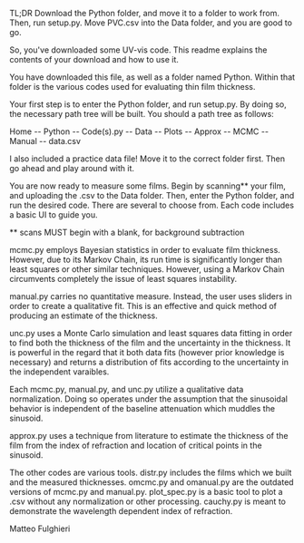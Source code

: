 TL;DR Download the Python folder, and move it to a folder to work from. Then, run setup.py. 
Move PVC.csv into the Data folder, and you are good to go.

So, you've downloaded some UV-vis code. This readme explains the contents of your
download and how to use it. 

You have downloaded this file, as well as a folder named Python. Within that 
folder is the various codes used for evaluating thin film thickness. 

Your first step is to enter the Python folder, and run setup.py. By doing so, the
necessary path tree will be built. You should a path tree as follows:

Home
 -- Python
   -- Code(s).py
 -- Data
   -- Plots
     -- Approx
     -- MCMC
     -- Manual
     -- data.csv
     
I also included a practice data file! Move it to the correct folder first. Then 
go ahead and play around with it. 

You are now ready to measure some films. Begin by scanning** your film, and uploading
the .csv to the Data folder. Then, enter the Python folder, and run the desired
code. There are several to choose from. Each code includes a basic UI to guide you.

** scans MUST begin with a blank, for background subtraction

mcmc.py employs Bayesian statistics in order to evaluate film thickness. However, 
due to its Markov Chain, its run time is significantly longer than least squares
or other similar techniques. However, using a Markov Chain circumvents completely
the issue of least squares instability. 

manual.py carries no quantitative measure. Instead, the user uses sliders in order
to create a qualitative fit. This is an effective and quick method of producing an
estimate of the thickness. 

unc.py uses a Monte Carlo simulation and least squares data fitting in order to find
both the thickness of the film and the uncertainty in the thickness. It is powerful
in the regard that it both data fits (however prior knowledge is necessary) and
returns a distribution of fits according to the uncertainty in the independent
varaibles. 

Each mcmc.py, manual.py, and unc.py utilize a qualitative data normalization. Doing so
operates under the assumption that the sinusoidal behavior is independent of the 
baseline attenuation which muddles the sinusoid. 

approx.py uses a technique from literature to estimate the thickness of the film
from the index of refraction and location of critical points in the sinusoid. 

The other codes are various tools. distr.py includes the films which we built and
the measured thicknesses. omcmc.py and omanual.py are the outdated versions of 
mcmc.py and manual.py. plot_spec.py is a basic tool to plot a .csv without any
normalization or other processing. cauchy.py is meant to demonstrate the wavelength
dependent index of refraction.

Matteo Fulghieri 


